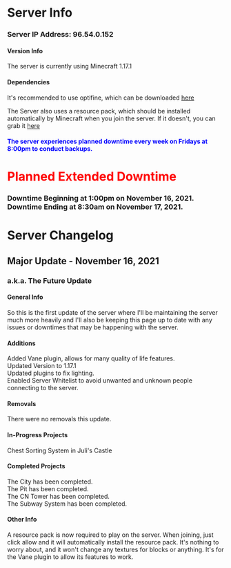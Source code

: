 # Server Info

### Server IP Address: 96.54.0.152

#### Version Info
The server is currently using Minecraft 1.17.1  

#### Dependencies
It's recommended to use optifine, which can be downloaded  [here](https://github.com/GabeThatGuy/MinecraftServer/raw/General-Info/Server-Resources/Optifine/OptiFine_1.17.1_HD_U_H1.jar "Download Optifine")  

The Server also uses a resource pack, which should be installed automatically by Minecraft when you join the server. If it doesn't, you can grab it [here](https://github.com/GabeThatGuy/MinecraftServer/raw/General-Info/Server-Resources/Resource%20Pack/vane-resource-pack.zip)  

#### <span style="color:blue">The server experiences planned downtime every week on Fridays at 8:00pm to conduct backups.</span>


# <span style="color:red">Planned Extended Downtime</span>
### Downtime Beginning at 1:00pm on November 16, 2021. Downtime Ending at 8:30am on November 17, 2021.

# Server Changelog  

## Major Update - November 16, 2021  
### a.k.a. The Future Update  

#### General Info
So this is the first update of the server where I'll be maintaining the server much more heavily and I'll also be keeping this page up to date with any issues or downtimes that may be happening with the server.

#### Additions
Added Vane plugin, allows for many quality of life features.  
Updated Version to 1.17.1  
Updated plugins to fix lighting.  
Enabled Server Whitelist to avoid unwanted and unknown people connecting to the server.  


#### Removals
There were no removals this update.

#### In-Progress Projects
Chest Sorting System in Juli's Castle


#### Completed Projects
The City has been completed.  
The Pit has been completed.  
The CN Tower has been completed.  
The Subway System has been completed.  

#### Other Info
A resource pack is now required to play on the server. When joining, just click allow and it will automatically install the resource pack. It's nothing to worry about, and it won't change any textures for blocks or anything. It's for the Vane plugin to allow its features to work.
